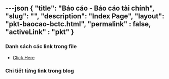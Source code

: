 ---json
{
    "title": "Báo cáo - Báo cáo tài chính",
    "slug": "",
    "description": "Index Page",
    "layout": "pkt-baocao-bctc.html",
    "permalink" : false,
    "activeLink" : "pkt"
}
---


### Danh sách các link trong file
- [Click Here](./blog-list.html)

### Chi tiết từng link trong blog